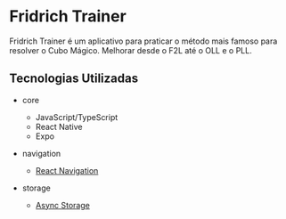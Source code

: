 # Fridrich Trainer
Fridrich Trainer é um aplicativo para praticar o método mais famoso para resolver o Cubo Mágico. Melhorar desde o F2L até o OLL e o PLL.

## Tecnologias Utilizadas

- core
	- JavaScript/TypeScript
	- React Native
	- Expo

- navigation
	- [React Navigation](https://github.com/react-navigation/react-navigation)

- storage
	- [Async Storage](https://github.com/react-native-async-storage/async-storage)

